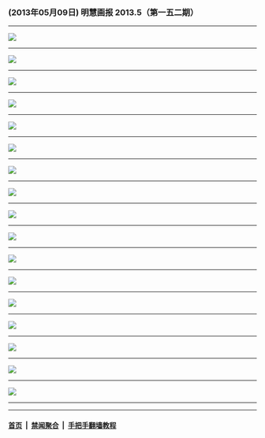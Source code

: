 ### (2013年05月09日) 明慧画报 2013.5（第一五二期） 

---

<img src="http://qikan.minghui.org/mhqkpage/qikanimage/2013/05/09/mhhb-152-china-read-a5-online1.png"/><hr/>
<img src="http://qikan.minghui.org/mhqkpage/qikanimage/2013/05/09/mhhb-152-china-read-a5-online2.png"/><hr/>
<img src="http://qikan.minghui.org/mhqkpage/qikanimage/2013/05/09/mhhb-152-china-read-a5-online3.png"/><hr/>
<img src="http://qikan.minghui.org/mhqkpage/qikanimage/2013/05/09/mhhb-152-china-read-a5-online4.png"/><hr/>
<img src="http://qikan.minghui.org/mhqkpage/qikanimage/2013/05/09/mhhb-152-china-read-a5-online5.png"/><hr/>
<img src="http://qikan.minghui.org/mhqkpage/qikanimage/2013/05/09/mhhb-152-china-read-a5-online6.png"/><hr/>
<img src="http://qikan.minghui.org/mhqkpage/qikanimage/2013/05/09/mhhb-152-china-read-a5-online7.png"/><hr/>
<img src="http://qikan.minghui.org/mhqkpage/qikanimage/2013/05/09/mhhb-152-china-read-a5-online8.png"/><hr/>
<img src="http://qikan.minghui.org/mhqkpage/qikanimage/2013/05/09/mhhb-152-china-read-a5-online9.png"/><hr/>
<img src="http://qikan.minghui.org/mhqkpage/qikanimage/2013/05/09/mhhb-152-china-read-a5-online10.png"/><hr/>
<img src="http://qikan.minghui.org/mhqkpage/qikanimage/2013/05/09/mhhb-152-china-read-a5-online11.png"/><hr/>
<img src="http://qikan.minghui.org/mhqkpage/qikanimage/2013/05/09/mhhb-152-china-read-a5-online12.png"/><hr/>
<img src="http://qikan.minghui.org/mhqkpage/qikanimage/2013/05/09/mhhb-152-china-read-a5-online13.png"/><hr/>
<img src="http://qikan.minghui.org/mhqkpage/qikanimage/2013/05/09/mhhb-152-china-read-a5-online14.png"/><hr/>
<img src="http://qikan.minghui.org/mhqkpage/qikanimage/2013/05/09/mhhb-152-china-read-a5-online15.png"/><hr/>
<img src="http://qikan.minghui.org/mhqkpage/qikanimage/2013/05/09/mhhb-152-china-read-a5-online16.png"/><hr/>
<img src="http://qikan.minghui.org/mhqkpage/qikanimage/2013/05/09/mhhb-152-china-read-a5-online17.png"/><hr/>


---

#### [首页](../../../..) &nbsp;|&nbsp; [禁闻聚合](https://github.com/gfw-breaker/banned-news) &nbsp;|&nbsp; [手把手翻墙教程](https://github.com/gfw-breaker/guides) 